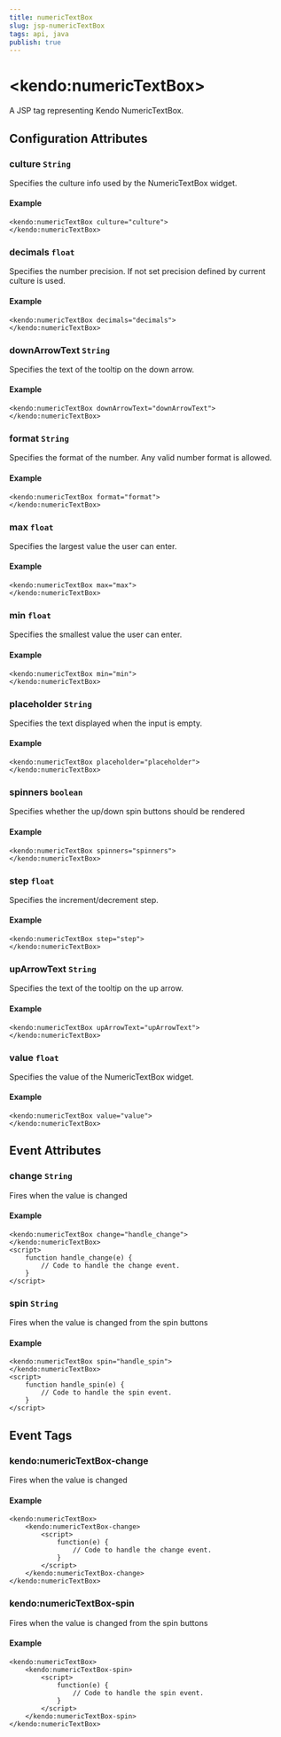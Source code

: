 ```yaml
---
title: numericTextBox
slug: jsp-numericTextBox
tags: api, java
publish: true
---
```


# \<kendo:numericTextBox\>
A JSP tag representing Kendo NumericTextBox.

## Configuration Attributes

### culture `String`

Specifies the culture info used by the NumericTextBox widget.

#### Example
    <kendo:numericTextBox culture="culture">
    </kendo:numericTextBox>

### decimals `float`

Specifies the number precision. If not set precision defined by current culture is used.

#### Example
    <kendo:numericTextBox decimals="decimals">
    </kendo:numericTextBox>

### downArrowText `String`

Specifies the text of the tooltip on the down arrow.

#### Example
    <kendo:numericTextBox downArrowText="downArrowText">
    </kendo:numericTextBox>

### format `String`

Specifies the format of the number. Any valid number format is allowed.

#### Example
    <kendo:numericTextBox format="format">
    </kendo:numericTextBox>

### max `float`

Specifies the largest value the user can enter.

#### Example
    <kendo:numericTextBox max="max">
    </kendo:numericTextBox>

### min `float`

Specifies the smallest value the user can enter.

#### Example
    <kendo:numericTextBox min="min">
    </kendo:numericTextBox>

### placeholder `String`

Specifies the text displayed when the input is empty.

#### Example
    <kendo:numericTextBox placeholder="placeholder">
    </kendo:numericTextBox>

### spinners `boolean`

Specifies whether the up/down spin buttons should be rendered

#### Example
    <kendo:numericTextBox spinners="spinners">
    </kendo:numericTextBox>

### step `float`

Specifies the increment/decrement step.

#### Example
    <kendo:numericTextBox step="step">
    </kendo:numericTextBox>

### upArrowText `String`

Specifies the text of the tooltip on the up arrow.

#### Example
    <kendo:numericTextBox upArrowText="upArrowText">
    </kendo:numericTextBox>

### value `float`

Specifies the value of the NumericTextBox widget.

#### Example
    <kendo:numericTextBox value="value">
    </kendo:numericTextBox>


## Event Attributes

### change `String`

Fires when the value is changed

#### Example
    <kendo:numericTextBox change="handle_change">
    </kendo:numericTextBox>
    <script>
        function handle_change(e) {
            // Code to handle the change event.
        }
    </script>

### spin `String`

Fires when the value is changed from the spin buttons

#### Example
    <kendo:numericTextBox spin="handle_spin">
    </kendo:numericTextBox>
    <script>
        function handle_spin(e) {
            // Code to handle the spin event.
        }
    </script>

## Event Tags

### kendo:numericTextBox-change

Fires when the value is changed

#### Example
    <kendo:numericTextBox>
        <kendo:numericTextBox-change>
            <script>
                function(e) {
                    // Code to handle the change event.
                }
            </script>
        </kendo:numericTextBox-change>
    </kendo:numericTextBox>

### kendo:numericTextBox-spin

Fires when the value is changed from the spin buttons

#### Example
    <kendo:numericTextBox>
        <kendo:numericTextBox-spin>
            <script>
                function(e) {
                    // Code to handle the spin event.
                }
            </script>
        </kendo:numericTextBox-spin>
    </kendo:numericTextBox>

